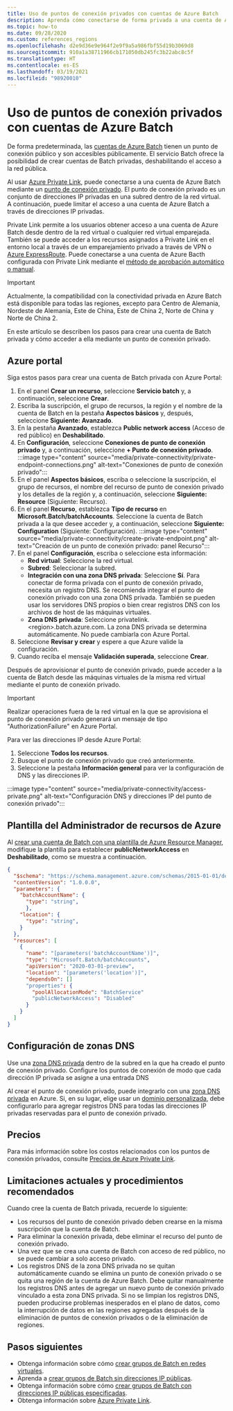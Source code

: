 ```yaml
---
title: Uso de puntos de conexión privados con cuentas de Azure Batch
description: Aprenda cómo conectarse de forma privada a una cuenta de Azure Batch mediante puntos de conexión privados.
ms.topic: how-to
ms.date: 09/28/2020
ms.custom: references_regions
ms.openlocfilehash: d2e9d36e9e964f2e9f9a5a986fbf55d19b3069d8
ms.sourcegitcommit: 910a1a38711966cb171050db245fc3b22abc8c5f
ms.translationtype: HT
ms.contentlocale: es-ES
ms.lasthandoff: 03/19/2021
ms.locfileid: "98920010"
---
```

# <a name="use-private-endpoints-with-azure-batch-accounts"></a>Uso de puntos de conexión privados con cuentas de Azure Batch

De forma predeterminada, las [cuentas de Azure Batch](accounts.md) tienen un punto de conexión público y son accesibles públicamente. El servicio Batch ofrece la posibilidad de crear cuentas de Batch privadas, deshabilitando el acceso a la red pública.

Al usar [Azure Private Link](../private-link/private-link-overview.md), puede conectarse a una cuenta de Azure Batch mediante un [punto de conexión privado](../private-link/private-endpoint-overview.md). El punto de conexión privado es un conjunto de direcciones IP privadas en una subred dentro de la red virtual. A continuación, puede limitar el acceso a una cuenta de Azure Batch a través de direcciones IP privadas.

Private Link permite a los usuarios obtener acceso a una cuenta de Azure Batch desde dentro de la red virtual o cualquier red virtual emparejada. También se puede acceder a los recursos asignados a Private Link en el entorno local a través de un emparejamiento privado a través de VPN o [Azure ExpressRoute](../expressroute/expressroute-introduction.md). Puede conectarse a una cuenta de Azure Bacth configurada con Private Link mediante el [método de aprobación automático o manual](../private-link/private-endpoint-overview.md#access-to-a-private-link-resource-using-approval-workflow).

> [!IMPORTANT]
> Actualmente, la compatibilidad con la conectividad privada en Azure Batch está disponible para todas las regiones, excepto para Centro de Alemania, Nordeste de Alemania, Este de China, Este de China 2, Norte de China y Norte de China 2.

En este artículo se describen los pasos para crear una cuenta de Batch privada y cómo acceder a ella mediante un punto de conexión privado.

## <a name="azure-portal"></a>Azure portal

Siga estos pasos para crear una cuenta de Batch privada con Azure Portal:

1. En el panel **Crear un recurso**, seleccione **Servicio batch** y, a continuación, seleccione **Crear**.
2. Escriba la suscripción, el grupo de recursos, la región y el nombre de la cuenta de Batch en la pestaña **Aspectos básicos** y, después, seleccione **Siguiente: Avanzado**.
3. En la pestaña **Avanzado**, establezca **Public network access** (Acceso de red público) en **Deshabilitado**.
4. En **Configuración**, seleccione **Conexiones de punto de conexión privado** y, a continuación, seleccione **+ Punto de conexión privado**.
   :::image type="content" source="media/private-connectivity/private-endpoint-connections.png" alt-text="Conexiones de punto de conexión privado":::
5. En el panel **Aspectos básicos**, escriba o seleccione la suscripción, el grupo de recursos, el nombre del recurso de punto de conexión privado y los detalles de la región y, a continuación, seleccione **Siguiente: Resource** (Siguiente: Recurso).
6. En el panel **Recurso**, establezca **Tipo de recurso** en **Microsoft.Batch/batchAccounts**. Seleccione la cuenta de Batch privada a la que desee acceder y, a continuación, seleccione **Siguiente: Configuration** (Siguiente: Configuración).
   :::image type="content" source="media/private-connectivity/create-private-endpoint.png" alt-text="Creación de un punto de conexión privado: panel Recurso":::
7. En el panel **Configuración**, escriba o seleccione esta información:
   - **Red virtual**: Seleccione la red virtual.
   - **Subred**: Seleccionar la subred.
   - **Integración con una zona DNS privada**:   Seleccione **Sí**. Para conectar de forma privada con el punto de conexión privado, necesita un registro DNS. Se recomienda integrar el punto de conexión privado con una zona DNS privada. También se pueden usar los servidores DNS propios o bien crear registros DNS con los archivos de host de las máquinas virtuales.
   - **Zona DNS privada**:  Seleccione privatelink.\<region\>.batch.azure.com. La zona DNS privada se determina automáticamente. No puede cambiarla con Azure Portal.
8. Seleccione **Revisar y crear** y espere a que Azure valide la configuración.
9. Cuando reciba el mensaje **Validación superada**, seleccione **Crear**.

Después de aprovisionar el punto de conexión privado, puede acceder a la cuenta de Batch desde las máquinas virtuales de la misma red virtual mediante el punto de conexión privado.

> [!IMPORTANT]
> Realizar operaciones fuera de la red virtual en la que se aprovisiona el punto de conexión privado generará un mensaje de tipo "AuthorizationFailure" en Azure Portal.

Para ver las direcciones IP desde Azure Portal:

1. Seleccione **Todos los recursos**.
2. Busque el punto de conexión privado que creó anteriormente.
3. Seleccione la pestaña **Información general** para ver la configuración de DNS y las direcciones IP.

:::image type="content" source="media/private-connectivity/access-private.png" alt-text="Configuración DNS y direcciones IP del punto de conexión privado":::

## <a name="azure-resource-manager-template"></a>Plantilla del Administrador de recursos de Azure

Al [crear una cuenta de Batch con una plantilla de Azure Resource Manager](quick-create-template.md), modifique la plantilla para establecer **publicNetworkAccess** en **Deshabilitado**, como se muestra a continuación.

```json
{
  "$schema": "https://schema.management.azure.com/schemas/2015-01-01/deploymentTemplate.json#",
  "contentVersion": "1.0.0.0",
  "parameters": {
    "batchAccountName": {
      "type": "string",
      },
    "location": {
      "type": "string",
    }
  },
  "resources": [
    {
      "name": "[parameters('batchAccountName')]",
      "type": "Microsoft.Batch/batchAccounts",
      "apiVersion": "2020-03-01-preview",
      "location": "[parameters('location')]",
      "dependsOn": []
      "properties": {
        "poolAllocationMode": "BatchService"
        "publicNetworkAccess": "Disabled"
      }
    }
  ]
}
```

## <a name="configure-dns-zones"></a>Configuración de zonas DNS

Use una [zona DNS privada](../dns/private-dns-privatednszone.md) dentro de la subred en la que ha creado el punto de conexión privado. Configure los puntos de conexión de modo que cada dirección IP privada se asigne a una entrada DNS

Al crear el punto de conexión privado, puede integrarlo con una [zona DNS privada](../dns/private-dns-privatednszone.md) en Azure. Si, en su lugar, elige usar un [dominio personalizada](../dns/dns-custom-domain.md), debe configurarlo para agregar registros DNS para todas las direcciones IP privadas reservadas para el punto de conexión privado.

## <a name="pricing"></a>Precios

Para más información sobre los costos relacionados con los puntos de conexión privados, consulte [Precios de Azure Private Link](https://azure.microsoft.com/pricing/details/private-link/).

## <a name="current-limitations-and-best-practices"></a>Limitaciones actuales y procedimientos recomendados

Cuando cree la cuenta de Batch privada, recuerde lo siguiente:

- Los recursos del punto de conexión privado deben crearse en la misma suscripción que la cuenta de Batch.
- Para eliminar la conexión privada, debe eliminar el recurso del punto de conexión privado.
- Una vez que se crea una cuenta de Batch con acceso de red público, no se puede cambiar a solo acceso privado.
- Los registros DNS de la zona DNS privada no se quitan automáticamente cuando se elimina un punto de conexión privado o se quita una región de la cuenta de Azure Batch. Debe quitar manualmente los registros DNS antes de agregar un nuevo punto de conexión privado vinculado a esta zona DNS privada. Si no se limpian los registros DNS, pueden producirse problemas inesperados en el plano de datos, como la interrupción de datos en las regiones agregadas después de la eliminación de puntos de conexión privados o de la eliminación de regiones.

## <a name="next-steps"></a>Pasos siguientes

- Obtenga información sobre cómo [crear grupos de Batch en redes virtuales](batch-virtual-network.md).
- Aprenda a [crear grupos de Batch sin direcciones IP públicas](batch-pool-no-public-ip-address.md).
- Obtenga información sobre cómo [crear grupos de Batch con direcciones IP públicas especificadas](create-pool-public-ip.md).
- Obtenga información sobre [Azure Private Link](../private-link/private-link-overview.md).
